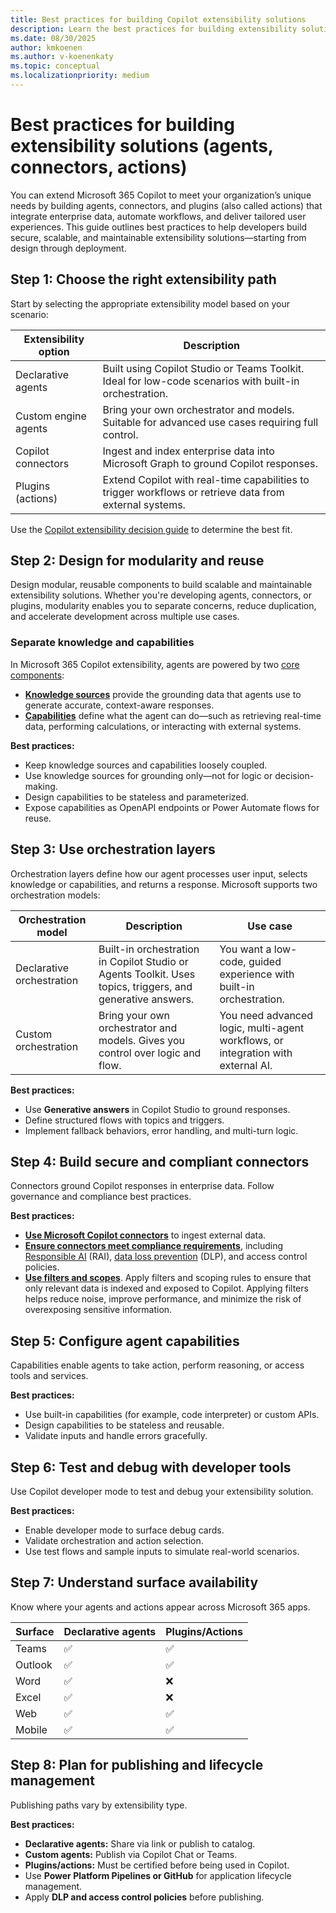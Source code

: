 ```yaml
---
title: Best practices for building Copilot extensibility solutions
description: Learn the best practices for building extensibility solutions for Microsoft 365 Copilot.
ms.date: 08/30/2025
author: kmkoenen
ms.author: v-koenenkaty
ms.topic: conceptual
ms.localizationpriority: medium
---
```


# Best practices for building extensibility solutions (agents, connectors, actions)

You can extend Microsoft 365 Copilot to meet your organization’s unique needs by building agents, connectors, and plugins (also called actions) that integrate enterprise data, automate workflows, and deliver tailored user experiences. This guide outlines best practices to help developers build secure, scalable, and maintainable extensibility solutions—starting from design through deployment.

## Step 1: Choose the right extensibility path

Start by selecting the appropriate extensibility model based on your scenario:

| Extensibility option | Description |
| ------ | ------ |
| Declarative agents | Built using Copilot Studio or Teams Toolkit. Ideal for low-code scenarios with built-in orchestration. |
| Custom engine agents | Bring your own orchestrator and models. Suitable for advanced use cases requiring full control. |
| Copilot connectors | Ingest and index enterprise data into Microsoft Graph to ground Copilot responses. |
| Plugins (actions)  | Extend Copilot with real-time capabilities to trigger workflows or retrieve data from external systems.  |

Use the [Copilot extensibility decision guide](https://learn.microsoft.com/microsoft-365-copilot/extensibility/decision-guide) to determine the best fit.

## Step 2: Design for modularity and reuse

Design modular, reusable components to build scalable and maintainable extensibility solutions. Whether you're developing agents, connectors, or plugins, modularity enables you to separate concerns, reduce duplication, and accelerate development across multiple use cases.

### Separate knowledge and capabilities

In Microsoft 365 Copilot extensibility, agents are powered by two [core components](agents-overview.md#agent-core-components):

- [**Knowledge sources**](knowledge-sources.md) provide the grounding data that agents use to generate accurate, context-aware responses.
- [**Capabilities**](declarative-agent-capabilities-ids.md) define what the agent can do—such as retrieving real-time data, performing calculations, or interacting with external systems.

**Best practices:**

- Keep knowledge sources and capabilities loosely coupled.
- Use knowledge sources for grounding only—not for logic or decision-making.
- Design capabilities to be stateless and parameterized.
- Expose capabilities as OpenAPI endpoints or Power Automate flows for reuse.

## Step 3: Use orchestration layers

Orchestration layers define how our agent processes user input, selects knowledge or capabilities, and returns a response. Microsoft supports two orchestration models:

| Orchestration model | Description | Use case |
| ----- | ----- | ----- |
| Declarative orchestration | Built-in orchestration in Copilot Studio or Agents Toolkit. Uses topics, triggers, and generative answers. | You want a low-code, guided experience with built-in orchestration. |
| Custom orchestration | Bring your own orchestrator and models. Gives you control over logic and flow. | You need advanced logic, multi-agent workflows, or integration with external AI. |

**Best practices:**

- Use **Generative answers** in Copilot Studio to ground responses.
- Define structured flows with topics and triggers.
- Implement fallback behaviors, error handling, and multi-turn logic.

## Step 4: Build secure and compliant connectors

Connectors ground Copilot responses in enterprise data. Follow governance and compliance best practices.

**Best practices:**

- [**Use Microsoft Copilot connectors**](overview-copilot-connector.md) to ingest external data.
- [**Ensure connectors meet compliance requirements**](https://learn.microsoft.com/microsoft-copilot-studio/admin-certification), including [Responsible AI](rai-validation.md) (RAI), [data loss prevention](https://learn.microsoft.com/purview/dlp-learn-about-dlp) (DLP), and access control policies.
- [**Use filters and scopes**](
build-declarative-agents-add-knowledge.md). Apply filters and scoping rules to ensure that only relevant data is indexed and exposed to Copilot. Applying filters helps reduce noise, improve performance, and minimize the risk of overexposing sensitive information.

## Step 5: Configure agent capabilities

Capabilities enable agents to take action, perform reasoning, or access tools and services.

**Best practices:**

- Use built-in capabilities (for example, code interpreter) or custom APIs.
- Design capabilities to be stateless and reusable.
- Validate inputs and handle errors gracefully.

## Step 6: Test and debug with developer tools

Use Copilot developer mode to test and debug your extensibility solution.

**Best practices:**

- Enable developer mode to surface debug cards.
- Validate orchestration and action selection.
- Use test flows and sample inputs to simulate real-world scenarios.

## Step 7: Understand surface availability

Know where your agents and actions appear across Microsoft 365 apps.

| Surface | Declarative agents | Plugins/Actions |
| --------| --------| ----------|
| Teams   |  :white_check_mark: |  :white_check_mark: |  
| Outlook |  :white_check_mark: |  :white_check_mark: |  
| Word    |  :white_check_mark: |         :x:         |  
| Excel   |  :white_check_mark: |         :x:         |  
| Web     |  :white_check_mark: |  :white_check_mark: |  
| Mobile  |  :white_check_mark: |  :white_check_mark: |  

## Step 8: Plan for publishing and lifecycle management

Publishing paths vary by extensibility type.

**Best practices:**

- **Declarative agents:** Share via link or publish to catalog.
- **Custom agents:** Publish via Copilot Chat or Teams.
- **Plugins/actions:** Must be certified before being used in Copilot.
- Use **Power Platform Pipelines or GitHub** for application lifecycle management.
- Apply **DLP and access control policies** before publishing.
